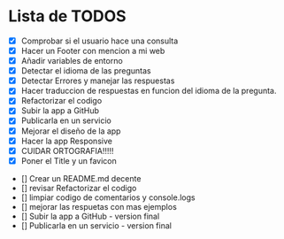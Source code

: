 
# Lista de TODOS

 - [x] Comprobar si el usuario hace una consulta
 - [x] Hacer un Footer con mencion a mi web
 - [x] Añadir variables de entorno
 - [x] Detectar el idioma de las preguntas
 - [x] Detectar Errores y manejar las respuestas
 - [x] Hacer traduccion de respuestas en funcion del idioma de la pregunta.
 - [x] Refactorizar el codigo
 - [x] Subir la app a GitHub
 - [x] Publicarla en un servicio
 - [x] Mejorar el diseño de la app
 - [x] Hacer la app Responsive
 - [x] CUIDAR ORTOGRAFIA!!!!!
 - [x] Poner el Title y un favicon
 - [] Crear un README.md decente
 - [] revisar Refactorizar el codigo
 - [] limpiar codigo de comentarios y console.logs
 - [] mejorar las respuetas con mas ejemplos
 - [] Subir la app a GitHub - version final
 - [] Publicarla en un servicio - version final